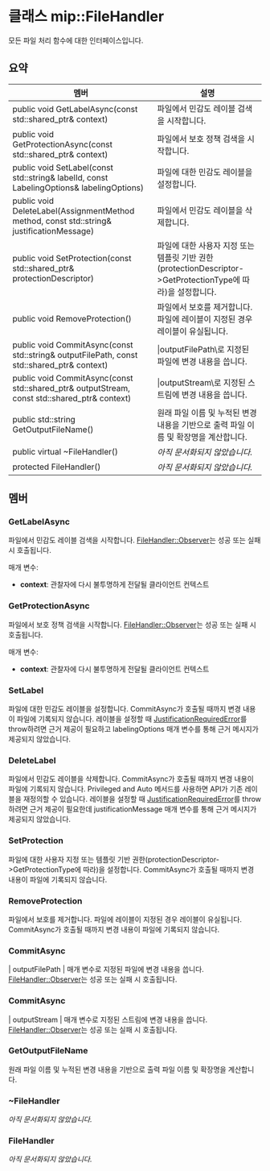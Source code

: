 # <a name="class-mipfilehandler"></a>클래스 mip::FileHandler 
모든 파일 처리 함수에 대한 인터페이스입니다.
  
## <a name="summary"></a>요약
 멤버                        | 설명                                
--------------------------------|---------------------------------------------
public void GetLabelAsync(const std::shared_ptr<void>& context)  |  파일에서 민감도 레이블 검색을 시작합니다.
public void GetProtectionAsync(const std::shared_ptr<void>& context)  |  파일에서 보호 정책 검색을 시작합니다.
 public void SetLabel(const std::string& labelId, const LabelingOptions& labelingOptions)  |  파일에 대한 민감도 레이블을 설정합니다.
 public void DeleteLabel(AssignmentMethod method, const std::string& justificationMessage)  |  파일에서 민감도 레이블을 삭제합니다.
public void SetProtection(const std::shared_ptr<ProtectionDescriptor>& protectionDescriptor)  |  파일에 대한 사용자 지정 또는 템플릿 기반 권한(protectionDescriptor->GetProtectionType에 따라)을 설정합니다.
 public void RemoveProtection()  |  파일에서 보호를 제거합니다. 파일에 레이블이 지정된 경우 레이블이 유실됩니다.
public void CommitAsync(const std::string& outputFilePath, const std::shared_ptr<void>& context) | \|outputFilePath\로 지정된 파일에 변경 내용을 씁니다. |  매개 변수로 전달할 수 있습니다.
public void CommitAsync(const std::shared_ptr<Stream>& outputStream, const std::shared_ptr<void>& context) | \|outputStream\로 지정된 스트림에 변경 내용을 씁니다. |  매개 변수로 전달할 수 있습니다.
 public std::string GetOutputFileName()  |  원래 파일 이름 및 누적된 변경 내용을 기반으로 출력 파일 이름 및 확장명을 계산합니다.
 public virtual ~FileHandler()  | _아직 문서화되지 않았습니다._
 protected FileHandler()  | _아직 문서화되지 않았습니다._
  
## <a name="members"></a>멤버
  
### <a name="getlabelasync"></a>GetLabelAsync
파일에서 민감도 레이블 검색을 시작합니다.
[FileHandler::Observer](class_mip_filehandler_observer.md)는 성공 또는 실패 시 호출됩니다.

매개 변수:  
* **context**: 관찰자에 다시 불투명하게 전달될 클라이언트 컨텍스트


  
### <a name="getprotectionasync"></a>GetProtectionAsync
파일에서 보호 정책 검색을 시작합니다.
[FileHandler::Observer](class_mip_filehandler_observer.md)는 성공 또는 실패 시 호출됩니다.

매개 변수:  
* **context**: 관찰자에 다시 불투명하게 전달될 클라이언트 컨텍스트


  
### <a name="setlabel"></a>SetLabel
파일에 대한 민감도 레이블을 설정합니다.
CommitAsync가 호출될 때까지 변경 내용이 파일에 기록되지 않습니다.
레이블을 설정할 때 [JustificationRequiredError](class_mip_justificationrequirederror.md)를 throw하려면 근거 제공이 필요하고 labelingOptions 매개 변수를 통해 근거 메시지가 제공되지 않았습니다.
  
### <a name="deletelabel"></a>DeleteLabel
파일에서 민감도 레이블을 삭제합니다.
CommitAsync가 호출될 때까지 변경 내용이 파일에 기록되지 않습니다. Privileged and Auto 메서드를 사용하면 API가 기존 레이블을 재정의할 수 있습니다. 레이블을 설정할 때 [JustificationRequiredError](class_mip_justificationrequirederror.md)를 throw하려면 근거 제공이 필요한데 justificationMessage 매개 변수를 통해 근거 메시지가 제공되지 않았습니다.
  
### <a name="setprotection"></a>SetProtection
파일에 대한 사용자 지정 또는 템플릿 기반 권한(protectionDescriptor->GetProtectionType에 따라)을 설정합니다.
CommitAsync가 호출될 때까지 변경 내용이 파일에 기록되지 않습니다.
  
### <a name="removeprotection"></a>RemoveProtection
파일에서 보호를 제거합니다. 파일에 레이블이 지정된 경우 레이블이 유실됩니다.
CommitAsync가 호출될 때까지 변경 내용이 파일에 기록되지 않습니다.
  
### <a name="commitasync"></a>CommitAsync
| outputFilePath | 매개 변수로 지정된 파일에 변경 내용을 씁니다.
[FileHandler::Observer](class_mip_filehandler_observer.md)는 성공 또는 실패 시 호출됩니다.
  
### <a name="commitasync"></a>CommitAsync
| outputStream | 매개 변수로 지정된 스트림에 변경 내용을 씁니다.
[FileHandler::Observer](class_mip_filehandler_observer.md)는 성공 또는 실패 시 호출됩니다.
  
### <a name="getoutputfilename"></a>GetOutputFileName
원래 파일 이름 및 누적된 변경 내용을 기반으로 출력 파일 이름 및 확장명을 계산합니다.
  
### <a name="filehandler"></a>~FileHandler
_아직 문서화되지 않았습니다._

  
### <a name="filehandler"></a>FileHandler
_아직 문서화되지 않았습니다._
